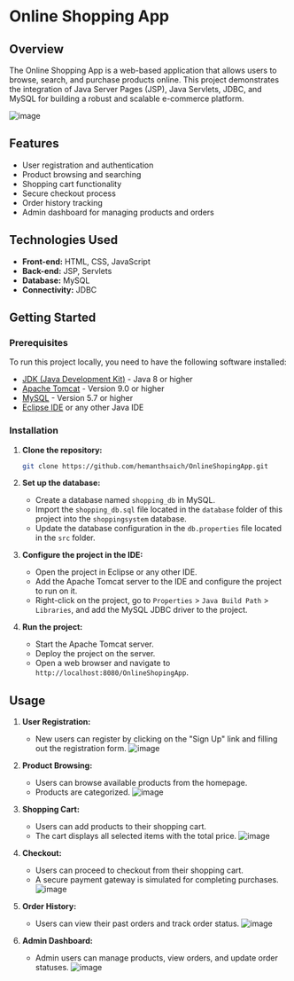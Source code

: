 
# Online Shopping App

## Overview

The Online Shopping App is a web-based application that allows users to browse, search, and purchase products online. This project demonstrates the integration of Java Server Pages (JSP), Java Servlets, JDBC, and MySQL for building a robust and scalable e-commerce platform.

![image](https://github.com/user-attachments/assets/9eeafef5-2f7f-4461-bc4f-823f55908cf5)


## Features

- User registration and authentication
- Product browsing and searching
- Shopping cart functionality
- Secure checkout process
- Order history tracking
- Admin dashboard for managing products and orders

## Technologies Used

- **Front-end:** HTML, CSS, JavaScript
- **Back-end:** JSP, Servlets
- **Database:** MySQL
- **Connectivity:** JDBC

## Getting Started

### Prerequisites

To run this project locally, you need to have the following software installed:

- [JDK (Java Development Kit)](https://www.oracle.com/java/technologies/javase-jdk11-downloads.html) - Java 8 or higher
- [Apache Tomcat](https://tomcat.apache.org/download-90.cgi) - Version 9.0 or higher
- [MySQL](https://www.mysql.com/downloads/) - Version 5.7 or higher
- [Eclipse IDE](https://www.eclipse.org/downloads/) or any other Java IDE

### Installation

1. **Clone the repository:**

   ```bash
   git clone https://github.com/hemanthsaich/OnlineShopingApp.git
   ```

2. **Set up the database:**

   - Create a database named `shopping_db` in MySQL.
   - Import the `shopping_db.sql` file located in the `database` folder of this project into the `shoppingsystem` database.
   - Update the database configuration in the `db.properties` file located in the `src` folder.

3. **Configure the project in the IDE:**

   - Open the project in Eclipse or any other IDE.
   - Add the Apache Tomcat server to the IDE and configure the project to run on it.
   - Right-click on the project, go to `Properties` > `Java Build Path` > `Libraries`, and add the MySQL JDBC driver to the project.

4. **Run the project:**

   - Start the Apache Tomcat server.
   - Deploy the project on the server.
   - Open a web browser and navigate to `http://localhost:8080/OnlineShopingApp`.

## Usage

1. **User Registration:**
   - New users can register by clicking on the "Sign Up" link and filling out the registration form.
     ![image](https://github.com/user-attachments/assets/61d0d362-0c13-4d7b-82ff-82d1c2351bd9)

2. **Product Browsing:**
   - Users can browse available products from the homepage.
   - Products are categorized.
   ![image](https://github.com/user-attachments/assets/439f12d6-4d92-41e9-962a-9c844f63b10c)

3. **Shopping Cart:**
   - Users can add products to their shopping cart.
   - The cart displays all selected items with the total price.
  ![image](https://github.com/user-attachments/assets/11745b56-5750-4672-aaee-332fcb44af3b)

4. **Checkout:**
   - Users can proceed to checkout from their shopping cart.
   - A secure payment gateway is simulated for completing purchases.
  ![image](https://github.com/user-attachments/assets/4a63be6f-be8b-496f-8243-78adb03c8b72)

5. **Order History:**
   - Users can view their past orders and track order status.
  ![image](https://github.com/user-attachments/assets/349595be-7933-4c41-816e-00ddc9af36ce)

6. **Admin Dashboard:**
   - Admin users can manage products, view orders, and update order statuses.
![image](https://github.com/user-attachments/assets/1cb9101e-9822-4d9a-af87-777b8d5f1d90)
